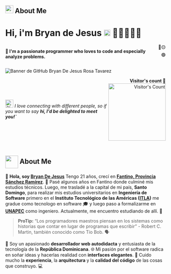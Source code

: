 <!--Cover -->
## <img src="https://firebasestorage.googleapis.com/v0/b/music13-eba0b.appspot.com/o/GIF%2FSin%20t%C3%ADtulo%20(1584%20x%20396%20px)%20(1584%20x%20396%20px).gif?alt=media&token=d6347e22-8d11-466a-b4d8-7064a5890866" width="25"> <b>About Me</b>

<!--Header -->
# Hi, i'm Bryan de Jesus <img src="https://upload.wikimedia.org/wikipedia/commons/thumb/e/e4/Twitter_Verified_Badge.svg/800px-Twitter_Verified_Badge.svg.png" height="20px"/> 👨🏽‍💻👋🏽 
<div style="display: flex; justify-content: space-between; align-items: center;">

<!--Locution -->
  <b>🧠 I'm a passionate programmer who loves to code and especially analyze problems.</b> <div style="text-align: right;">
 🔴🟡🟢
 </div>
</div>

<!--Banner -->

![Banner de GitHub Bryan De Jesus Rosa Tavarez](https://github.com/bryandejesusrt/bryandejesusrt/assets/71520172/3b3e44a5-13e7-444d-b3db-70a6a9d23e84)

 <!--Phrase -->
<div style="display: flex; justify-content: space-between; align-items: center;">
  <p style="margin: 0;">
    <em> <img src="https://raw.githubusercontent.com/Tarikul-Islam-Anik/Telegram-Animated-Emojis/main/Animals%20and%20Nature/Shamrock.webp" alt="Shamrock" width="25" height="25" /> I love connecting with different people, </b> so if you want to say <b>hi, I'd be delighted to meet you!`</b></em>
  </p>
  <div style="text-align: right;">
    <h4 style="margin: 0;">Visitor's count 👀</h4>
    <p style="margin: 0;">
      <img src="https://profile-counter.glitch.me/{bryandejesusrt}/count.svg" alt="Visitor's Count" width = 180px />
    </p>
  </div>
</div>
</br>


<!--about me -->
## <picture><img src="https://firebasestorage.googleapis.com/v0/b/music13-eba0b.appspot.com/o/GIF%2FSin%20t%C3%ADtulo%20(1584%20x%20396%20px)%20(1584%20x%20396%20px).gif?alt=media&token=d6347e22-8d11-466a-b4d8-7064a5890866" width = 40px align="center"/></picture> <b>About Me</b>

👋 **Hola, soy [Bryan De Jesus](bryandejesusrt.dev)**  Tengo 21 años, crecí en **[Fantino, Provincia Sánchez Ramírez](https://maps.app.goo.gl/pYMiuNh6tJsBEuy58)**. 🏡 Pasé algunos años en Fantino donde culminé mis estudios técnicos. Luego, me trasladé a la capital de mi país, **Santo Domingo**, para realizar mis estudios universitarios en **Ingeniería de Software**  primero en el **Instituto Tecnológico de las Américas ([ITLA](itla.edu.do))** me gradue como tecnologo en software 🎓 y luego paso a formalizarme en **[UNAPEC](UNAPEC.edu.do)** como ingeniero. Actualmente, me encuentro estudiando de allí. 🐺  



> **ProTip:** “Los programadores maestros piensan en los sistemas como historias que contar en lugar de programas que escribir” - Robert C. Martin, también conocido como Tío Bob. 🗣


🌟 Soy un apasionado **desarrollador web autodidacta** y entusiasta de la tecnología de la **República Dominicana**. 🌐 Mi pasión por el software radica en soñar ideas y hacerlas realidad con **interfaces elegantes**. 🎨 Cuido mucho la **experiencia**, la **arquitectura** y la **calidad del código** de las cosas que construyo. 💻
